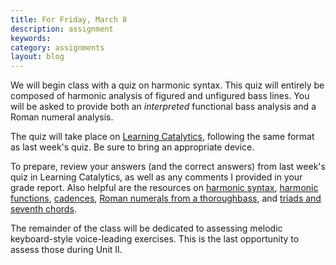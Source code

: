 ```yaml
---
title: For Friday, March 8
description: assignment
keywords: 
category: assignments
layout: blog
---
```


We will begin class with a quiz on harmonic syntax. This quiz will entirely be composed of harmonic analysis of figured and unfigured bass lines. You will be asked to provide both an *interpreted* functional bass analysis and a Roman numeral analysis.

The quiz will take place on [Learning Catalytics][LC], following the same format as last week's quiz. Be sure to bring an appropriate device. 

To prepare, review your answers (and the correct answers) from last week's quiz in Learning Catalytics, as well as any comments I provided in your grade report. Also helpful are the resources on [harmonic syntax][syntax], [harmonic functions][func], [cadences][cad], [Roman numerals from a thoroughbass][RN], and [triads and seventh chords][triads].

The remainder of the class will be dedicated to assessing melodic keyboard-style voice-leading exercises. This is the last opportunity to assess those during Unit II.


[syntax]: http://kshaffer.github.com/musicianshipResources/harmonicSyntax.html
[func]: http://kshaffer.github.com/musicianshipResources/harmonicFunctions.html
[cad]: http://kshaffer.github.com/musicianshipResources/cadenceTypes.html
[RN]: http://kshaffer.github.com/musicianshipResources/RNfromFB.html
[LC]: http://www.learningcatalytics.com
[triads]: http://kshaffer.github.com/musicianshipResources/triads.html